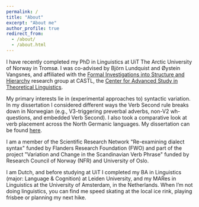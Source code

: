 ```yaml
---
permalink: /
title: "About"
excerpt: "About me"
author_profile: true
redirect_from: 
  - /about/
  - /about.html
---
```


I have recently completed my PhD in Linguistics at UiT The Arctic University of Norway in Tromsø. I was co-advised by Björn Lundquist and Øystein Vangsnes, and affiliated with the [Formal Investigations into Structure and Hierarchy](https://site.uit.no/castlfish/) research group at CASTL, the [Center for Advanced Study in Theoretical Linguistics](https://site.uit.no/castl/). 

My primary interests lie in (experimental approaches to) syntactic variation. In my dissertation I considered different ways the Verb Second rule breaks down in Norwegian (e.g., V3-triggering preverbal adverbs, non-V2 wh-questions, and embedded Verb Second). I also took a comparative look at verb placement across the North Germanic languages. My dissertation can be found [here](https://hdl.handle.net/10037/24398).

I am a member of the Scientific Research Network "Re-examining dialect syntax" funded by Flanders Research Foundation (FWO) and part of the project "Variation and Change in the Scandinavian Verb Phrase" funded by Research Council of Norway (NFR) and University of Oslo. 

I am Dutch, and before studying at UiT I completed my BA in Linguistics (major: Language & Cognition) at Leiden University, and my MARes in Linguistics at the University of Amsterdam, in the Netherlands. When I’m not doing linguistics, you can find me speed skating at the local ice rink, playing frisbee or planning my next hike.
